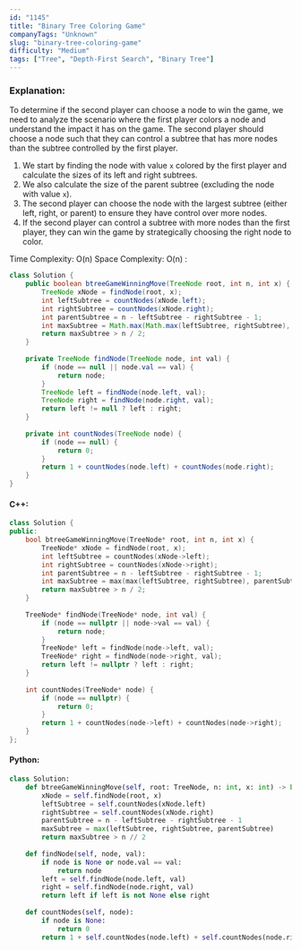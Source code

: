 ```yaml
---
id: "1145"
title: "Binary Tree Coloring Game"
companyTags: "Unknown"
slug: "binary-tree-coloring-game"
difficulty: "Medium"
tags: ["Tree", "Depth-First Search", "Binary Tree"]
---
```


### Explanation:
To determine if the second player can choose a node to win the game, we need to analyze the scenario where the first player colors a node and understand the impact it has on the game. The second player should choose a node such that they can control a subtree that has more nodes than the subtree controlled by the first player.

1. We start by finding the node with value `x` colored by the first player and calculate the sizes of its left and right subtrees.
2. We also calculate the size of the parent subtree (excluding the node with value `x`).
3. The second player can choose the node with the largest subtree (either left, right, or parent) to ensure they have control over more nodes.
4. If the second player can control a subtree with more nodes than the first player, they can win the game by strategically choosing the right node to color.

Time Complexity: O(n)
Space Complexity: O(n)
:
```java
class Solution {
    public boolean btreeGameWinningMove(TreeNode root, int n, int x) {
        TreeNode xNode = findNode(root, x);
        int leftSubtree = countNodes(xNode.left);
        int rightSubtree = countNodes(xNode.right);
        int parentSubtree = n - leftSubtree - rightSubtree - 1;
        int maxSubtree = Math.max(Math.max(leftSubtree, rightSubtree), parentSubtree);
        return maxSubtree > n / 2;
    }
    
    private TreeNode findNode(TreeNode node, int val) {
        if (node == null || node.val == val) {
            return node;
        }
        TreeNode left = findNode(node.left, val);
        TreeNode right = findNode(node.right, val);
        return left != null ? left : right;
    }
    
    private int countNodes(TreeNode node) {
        if (node == null) {
            return 0;
        }
        return 1 + countNodes(node.left) + countNodes(node.right);
    }
}
```

#### C++:
```cpp
class Solution {
public:
    bool btreeGameWinningMove(TreeNode* root, int n, int x) {
        TreeNode* xNode = findNode(root, x);
        int leftSubtree = countNodes(xNode->left);
        int rightSubtree = countNodes(xNode->right);
        int parentSubtree = n - leftSubtree - rightSubtree - 1;
        int maxSubtree = max(max(leftSubtree, rightSubtree), parentSubtree);
        return maxSubtree > n / 2;
    }
    
    TreeNode* findNode(TreeNode* node, int val) {
        if (node == nullptr || node->val == val) {
            return node;
        }
        TreeNode* left = findNode(node->left, val);
        TreeNode* right = findNode(node->right, val);
        return left != nullptr ? left : right;
    }
    
    int countNodes(TreeNode* node) {
        if (node == nullptr) {
            return 0;
        }
        return 1 + countNodes(node->left) + countNodes(node->right);
    }
};
```

#### Python:
```python
class Solution:
    def btreeGameWinningMove(self, root: TreeNode, n: int, x: int) -> bool:
        xNode = self.findNode(root, x)
        leftSubtree = self.countNodes(xNode.left)
        rightSubtree = self.countNodes(xNode.right)
        parentSubtree = n - leftSubtree - rightSubtree - 1
        maxSubtree = max(leftSubtree, rightSubtree, parentSubtree)
        return maxSubtree > n // 2
    
    def findNode(self, node, val):
        if node is None or node.val == val:
            return node
        left = self.findNode(node.left, val)
        right = self.findNode(node.right, val)
        return left if left is not None else right
    
    def countNodes(self, node):
        if node is None:
            return 0
        return 1 + self.countNodes(node.left) + self.countNodes(node.right)
```